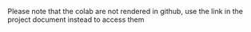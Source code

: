 Please note that the colab are not rendered in github, use the link in the project document instead to access them
